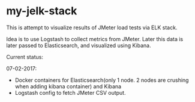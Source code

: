 # my-jelk-stack
This is attempt to visualize results of JMeter load tests via ELK stack.

Idea is to use Logstash to collect metrics from JMeter. Later this data is later passed to
Elasticsearch, and visualized using Kibana.

Current status:

07-02-2017:
- Docker containers for Elasticsearch(only 1 node. 2 nodes are crushing when adding kibana container) and Kibana
- Logstash config to fetch JMeter CSV output.

